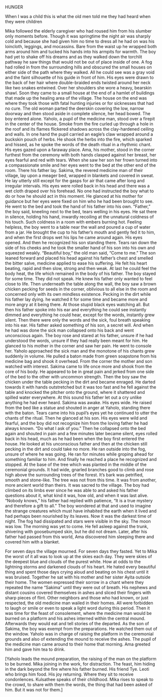 HUNGER

When I was a child this is what the old men told me they had heard when they were children

  Mika followed the elderly caregiver who had roused him from his slumber only moments before. Though it was springtime the night air was sharply cold and because she had given him no time to dress all he had on was his loincloth, leggings, and mocassins. Bare from the waist up he wrapped both arms around him and tucked his hands into his armpits for warmth. The boy had yet to shake off his dreams and as they walked down the torchlit pathway he saw things that would not be out of place inside of one. A fog had rolled in from the surrounding hills and obscured the small houses on either side of the path where they walked. All he could see was a gray void and the faint silhouette of his guide in front of him. His eyes were drawn to the back of her hair where double-braided ends twisted around her neck like two snakes entwined. Over her shoulders she wore a heavy, bearskin shawl.
  Soon they came to a small house at the end of a hamlet of buildings that made up the healing area of the village. The house on the end was where they took those with fatal hunting injuries or for sicknesses that had no cure. The old woman parted the deerskin covering the low, narrow doorway and then stood aside in complete silence, her head bowed. The boy entered alone.
  Yaholo, a pupil of the medicine man, stood over a firepit in the center of the house. Smoke from the fire curled up through a hole in the roof and its flames flickered shadows across the clay-hardened ceiling and walls. In one hand the pupil carried an eagle’s claw wrapped around a buckskin pouch of herbs. He shook the herbs into the fire, which sparked and hissed, as he spoke the words of the death ritual in a rhythmic chant. His eyes gazed upon a faraway place.
  Ama, his mother, stood in the corner furthest from the ceremony with both hands clasped against her breast, her eyes fearful and red with tears. When she saw her son her frown turned into a compassionate smile and her eyes went to the bed at the other end of the room. There his father lay. 
  Sakima, the revered medicine man of their village, lay upon a meager bed, wrapped in blankets and covered in sweat. He lay utterly still except for the gasps for air that came after long and irregular intervals. His eyes were rolled back in his head and there was a wet cloth draped over his forehead.
  No one had instructed the boy what to do or how he should act in this moment. He glanced at his mother for guidance but her eyes were fixed on him who he had been brought to see. He went to the bed and took the hand of his father into his own.
  “Father,” the boy said, kneeling next to the bed, tears welling in his eyes.
  He sat there in silence, holding his hand, inwardly recoiling at the unnatural coldness of his touch. Such coldness in a room with embers burning hot. Feeling helpless, the boy went to a table near the wall and poured a cup of water from a jar. He brought the cup to his father’s mouth and gently fed it to him, and when the first drops wet his lips he came around again. His eyes opened. And then he recognized his son standing there. Tears ran down the side of his cheeks and he took the smaller hand of his son into his own and squeezed weakly.
  “Beautiful boy,” the old man said, “Come to me.”
  The son leaned forward and placed his head against his father’s chest and smelled the bitter salve, medicine applied to ease his suffering. He felt his heart beating, rapid and then slow, strong and then weak. At last he could feel the body heat, the life which remained in the body of his father. The boy stayed for some time. They did not speak. He knew his father only wanted to feel close to life.
  Then underneath the table along the wall, the boy saw a brown chicken pecking for seeds in the corner, oblivious to all else in the room and concerned only with its own mindless existence. Pecking in the dirt while his father lay dying. he watched it for some time and became more and more angry at it being there. At those stupid black eyes watching all.
  But then his father spoke into his ear and everything he could see instantly dimmed and everything he could hear, except for the words, instantly grew silent. Then there were only the words and the sick, foul breath speaking into his ear. His father asked something of his son, a secret will. And when he had was done the sick man collapsed onto his back and went unconscious again.
  The boy rose and stared at his father, unsure if he had understood the words, unsure if they had really been meant for him. He glanced to his mother in the corner and saw her pain. He went to console her.
  Yaholo approached the sick man and the monotone of his chants grew suddenly in volume. He pulled a baton made from green soapstone from his medicine bag and shook it overhead. From the corner the mother and son watched with interest. Sakima came to life once more and shook from the core of his body. He appeared to be in great pain and jerked from one side of the bed to the other with uncommon strength.
  Then the boy saw the chicken under the table pecking in the dirt and became enraged. He darted towards it with hands outstretched but it was too fast and he fell against the table and knocked the pitcher onto the ground, where it shattered and spilled water everywhere. At this sound his father let out a cry unlike anything he had ever heard.
  Sakima was awake. His eyes wide. He raised from the bed like a statue and shouted in anger at Yaholo, standing there with the baton. Tears came into his pupil’s eyes yet he continued to utter the chants of the ritual. Then he glanced at his son. His eyes were wild and fearful, and the boy did not recognize him from the loving father he had always known.
  “Do what I ask of you.”
  Then he collapsed onto the bed again and shouted in pain and a few minutes later became silent, eyes rolled back in his head, much as he had been when the boy first entered the house.
  He looked at his unconscious father and then at the chicken still pecking in the dirt and could take no more. He ran outside  into the fog, unsure of where he was going. He ran for minutes while groping ahead for something familiar to him. And finally he reached a place he recognized and stopped. 
  At the base of the tree which was planted in the middle of the ceremonial grounds. It had wide, gnarled branches good to climb and rose high above the surrounding trees of the forest. It’s bark was petrified, smooth and stone-like. The tree was not from this time. It was from another, more ancient world than theirs. It was sacred to the village. The boy had climbed on its limbs ever since he was able to and asked his father questions about it, what kind it was, how old, and when it was last alive. “Nobody knows,” his father had replied with patience, “It is a true mystery and therefore a gift to all.” The boy wondered at that and used to imagine the strange creatures which must have inhabited the earth when it lived and had perhaps been nourished by its leaves.
  Now it was the darkest time of night. The fog had dissipated and stars were visible in the sky. The moon was low. The morning was yet to come. He fell asleep against the trunk, shivering with goosebumped skin, but he did not dream. Later, after his father had passed from this world, Ama discovered him sleeping there and covered him with a blanket.

  For seven days the village mourned. For seven days they fasted. Yet to Mika the worst of it all was to look up at the skies each day. They were skies of the deepest blue and clouds of the purest white. How at odds to the lightning storms and darkened clouds of his heart. He hated every beautiful thing and spent those days crying aloud and beating on his chest until it was bruised. Together he sat with his mother and her sister Ayita outside their home. The women expressed their sorrow in a chant where they repeated the name “Sakima” until they were out of breath. His nephews and distant cousins covered themselves in ashes and sliced their fingers with sharp pieces of flint. Other neighbors and those who had known, or just respected, the old medicine man wailed in their homes. All were forbidden to laugh or smile or even to speak a light word during this period.
  Then it was time for the feast of consolement, where the medicine man would be burned on a platform and his ashes interned within the central mound. Afterwards they would eat and tell stories of the departed. 
  As the son of Sakima, the boy was exempt from the preparations. He watched them out of the window. Yaholo was in charge of raising the platform in the ceremonial grounds and also of extending the mound to receive the ashes. The pupil of the medicine man came around to their home that morning. Ama greeted him and gave him tea to drink.

[Yaholo leads the mound preparation, the raising of the man on the platform to be burned. Mika joining in the work, for distraction. The feast, him hiding in the dark beyond the fire where his father burned. His friend Tye. Leoti who brings him food. His joy returning. Where they sit to receive condonlences. Kulsathee speaks of their childhood. Mika rises to speak to the crowd, to share with them the words, the thing that had been asked of him. But it was not for them.]